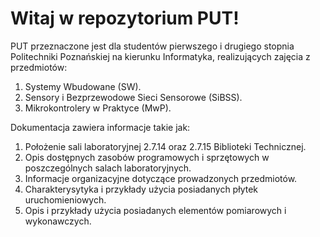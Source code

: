# Witaj w repozytorium PUT!

PUT przeznaczone jest dla studentów pierwszego i drugiego stopnia Politechniki Poznańskiej na kierunku Informatyka, realizujących zajęcia z przedmiotów: 
1. Systemy Wbudowane (SW). 
2. Sensory i Bezprzewodowe Sieci Sensorowe (SiBSS). 
3. Mikrokontrolery w Praktyce (MwP).

Dokumentacja zawiera informacje takie jak: 
1. Położenie sali laboratoryjnej 2.7.14 oraz 2.7.15 Biblioteki Technicznej. 
2. Opis dostępnych zasobów programowych i sprzętowych w poszczególnych salach laboratoryjnych. 
3. Informacje organizacyjne dotyczące prowadzonych przedmiotów. 
4. Charakterysytyka i przykłady użycia posiadanych płytek uruchomieniowych. 
5. Opis i przykłady użycia posiadanych elementów pomiarowych i wykonawczych.
